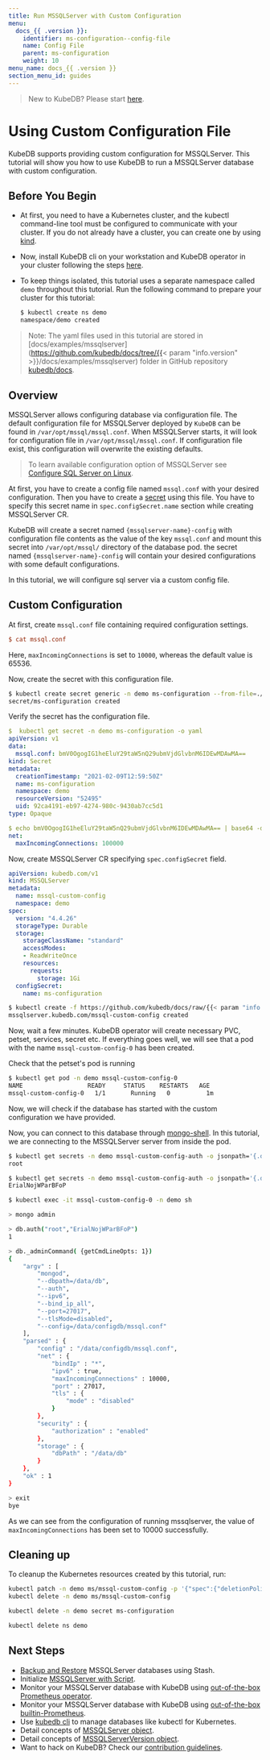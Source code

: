 ```yaml
---
title: Run MSSQLServer with Custom Configuration
menu:
  docs_{{ .version }}:
    identifier: ms-configuration--config-file
    name: Config File
    parent: ms-configuration
    weight: 10
menu_name: docs_{{ .version }}
section_menu_id: guides
---
```


> New to KubeDB? Please start [here](/docs/README.md).

# Using Custom Configuration File

KubeDB supports providing custom configuration for MSSQLServer. This tutorial will show you how to use KubeDB to run a MSSQLServer database with custom configuration.

## Before You Begin

- At first, you need to have a Kubernetes cluster, and the kubectl command-line tool must be configured to communicate with your cluster. If you do not already have a cluster, you can create one by using [kind](https://kind.sigs.k8s.io/docs/user/quick-start/).

- Now, install KubeDB cli on your workstation and KubeDB operator in your cluster following the steps [here](/docs/setup/README.md).

- To keep things isolated, this tutorial uses a separate namespace called `demo` throughout this tutorial. Run the following command to prepare your cluster for this tutorial:

  ```bash
  $ kubectl create ns demo
  namespace/demo created
  ```

> Note: The yaml files used in this tutorial are stored in [docs/examples/mssqlserver](https://github.com/kubedb/docs/tree/{{< param "info.version" >}}/docs/examples/mssqlserver) folder in GitHub repository [kubedb/docs](https://github.com/kubedb/docs).

## Overview

MSSQLServer allows configuring database via configuration file. The default configuration file for MSSQLServer deployed by `KubeDB` can be found in `/var/opt/mssql/mssql.conf`. When MSSQLServer starts, it will look for  configuration file in `/var/opt/mssql/mssql.conf`. If configuration file exist, this configuration will overwrite the existing defaults.

> To learn available configuration option of MSSQLServer see [Configure SQL Server on Linux](https://learn.microsoft.com/en-us/sql/linux/sql-server-linux-configure-mssql-conf?view=sql-server-ver16).

At first, you have to create a config file named `mssql.conf` with your desired configuration. Then you have to create a [secret](https://kubernetes.io/docs/concepts/configuration/secret/) using this file. You have to specify this secret name in `spec.configSecret.name` section while creating MSSQLServer CR. 

KubeDB will create a secret named `{mssqlserver-name}-config` with configuration file contents as the value of the key `mssql.conf` and mount this secret into `/var/opt/mssql/` directory of the database pod. the secret named `{mssqlserver-name}-config` will contain your desired configurations with some default configurations.

In this tutorial, we will configure sql server via a custom config file.

## Custom Configuration

At first, create `mssql.conf` file containing required configuration settings.

```ini
$ cat mssql.conf

```

Here, `maxIncomingConnections` is set to `10000`, whereas the default value is 65536.

Now, create the secret with this configuration file.

```bash
$ kubectl create secret generic -n demo ms-configuration --from-file=./mssql.conf
secret/ms-configuration created
```

Verify the secret has the configuration file.

```yaml
$  kubectl get secret -n demo ms-configuration -o yaml
apiVersion: v1
data:
  mssql.conf: bmV0OgogIG1heEluY29taW5nQ29ubmVjdGlvbnM6IDEwMDAwMA==
kind: Secret
metadata:
  creationTimestamp: "2021-02-09T12:59:50Z"
  name: ms-configuration
  namespace: demo
  resourceVersion: "52495"
  uid: 92ca4191-eb97-4274-980c-9430ab7cc5d1
type: Opaque

$ echo bmV0OgogIG1heEluY29taW5nQ29ubmVjdGlvbnM6IDEwMDAwMA== | base64 -d
net:
  maxIncomingConnections: 100000
```

Now, create MSSQLServer CR specifying `spec.configSecret` field.

```yaml
apiVersion: kubedb.com/v1
kind: MSSQLServer
metadata:
  name: mssql-custom-config
  namespace: demo
spec:
  version: "4.4.26"
  storageType: Durable
  storage:
    storageClassName: "standard"
    accessModes:
    - ReadWriteOnce
    resources:
      requests:
        storage: 1Gi
  configSecret:
    name: ms-configuration
```

```bash
$ kubectl create -f https://github.com/kubedb/docs/raw/{{< param "info.version" >}}/docs/examples/mssqlserver/configuration/replicaset.yaml
mssqlserver.kubedb.com/mssql-custom-config created
```

Now, wait a few minutes. KubeDB operator will create necessary PVC, petset, services, secret etc. If everything goes well, we will see that a pod with the name `mssql-custom-config-0` has been created.

Check that the petset's pod is running

```bash
$ kubectl get pod -n demo mssql-custom-config-0
NAME                  READY     STATUS    RESTARTS   AGE
mssql-custom-config-0   1/1       Running   0          1m
```

Now, we will check if the database has started with the custom configuration we have provided.

Now, you can connect to this database through [mongo-shell](https://docs.mssqlserver.com/v4.2/mongo/). In this tutorial, we are connecting to the MSSQLServer server from inside the pod.

```bash
$ kubectl get secrets -n demo mssql-custom-config-auth -o jsonpath='{.data.\username}' | base64 -d
root

$ kubectl get secrets -n demo mssql-custom-config-auth -o jsonpath='{.data.\password}' | base64 -d
ErialNojWParBFoP

$ kubectl exec -it mssql-custom-config-0 -n demo sh

> mongo admin

> db.auth("root","ErialNojWParBFoP")
1

> db._adminCommand( {getCmdLineOpts: 1})
{
	"argv" : [
		"mongod",
		"--dbpath=/data/db",
		"--auth",
		"--ipv6",
		"--bind_ip_all",
		"--port=27017",
		"--tlsMode=disabled",
		"--config=/data/configdb/mssql.conf"
	],
	"parsed" : {
		"config" : "/data/configdb/mssql.conf",
		"net" : {
			"bindIp" : "*",
			"ipv6" : true,
			"maxIncomingConnections" : 10000,
			"port" : 27017,
			"tls" : {
				"mode" : "disabled"
			}
		},
		"security" : {
			"authorization" : "enabled"
		},
		"storage" : {
			"dbPath" : "/data/db"
		}
	},
	"ok" : 1
}

> exit
bye
```

As we can see from the configuration of running mssqlserver, the value of `maxIncomingConnections` has been set to 10000 successfully.

## Cleaning up

To cleanup the Kubernetes resources created by this tutorial, run:

```bash
kubectl patch -n demo ms/mssql-custom-config -p '{"spec":{"deletionPolicy":"WipeOut"}}' --type="merge"
kubectl delete -n demo ms/mssql-custom-config

kubectl delete -n demo secret ms-configuration

kubectl delete ns demo
```

## Next Steps

- [Backup and Restore](/docs/guides/mssqlserver/backup/stash/overview/index.md) MSSQLServer databases using Stash.
- Initialize [MSSQLServer with Script](/docs/guides/mssqlserver/initialization/using-script.md).
- Monitor your MSSQLServer database with KubeDB using [out-of-the-box Prometheus operator](/docs/guides/mssqlserver/monitoring/using-prometheus-operator.md).
- Monitor your MSSQLServer database with KubeDB using [out-of-the-box builtin-Prometheus](/docs/guides/mssqlserver/monitoring/using-builtin-prometheus.md).
- Use [kubedb cli](/docs/guides/mssqlserver/cli/cli.md) to manage databases like kubectl for Kubernetes.
- Detail concepts of [MSSQLServer object](/docs/guides/mssqlserver/concepts/mssqlserver.md).
- Detail concepts of [MSSQLServerVersion object](/docs/guides/mssqlserver/concepts/catalog.md).
- Want to hack on KubeDB? Check our [contribution guidelines](/docs/CONTRIBUTING.md).
